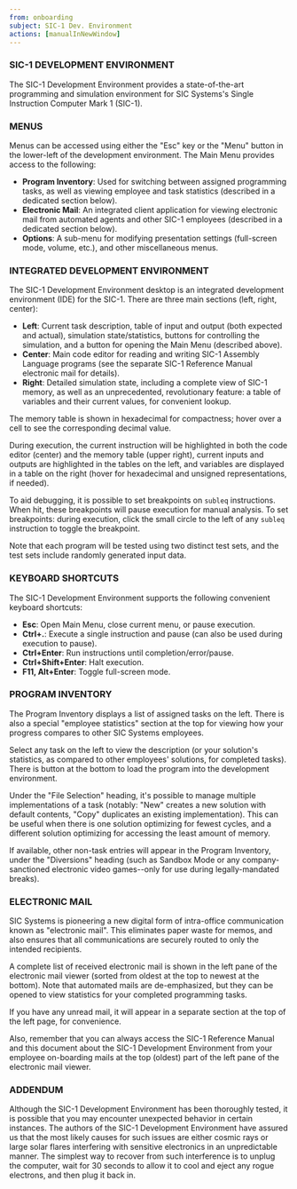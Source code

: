 ```yaml
---
from: onboarding
subject: SIC-1 Dev. Environment
actions: [manualInNewWindow]
---
```

### SIC-1 DEVELOPMENT ENVIRONMENT
The SIC-1 Development Environment provides a state-of-the-art programming and simulation environment for SIC Systems's Single Instruction Computer Mark 1 (SIC-1).

### MENUS
Menus can be accessed using either the "Esc" key or the "Menu" button in the lower-left of the development environment. The Main Menu provides access to the following:

* **Program Inventory**: Used for switching between assigned programming tasks, as well as viewing employee and task statistics (described in a dedicated section below).
* **Electronic Mail**: An integrated client application for viewing electronic mail from automated agents and other SIC-1 employees (described in a dedicated section below).
* **Options**: A sub-menu for modifying presentation settings (full-screen mode, volume, etc.), and other miscellaneous menus.

### INTEGRATED DEVELOPMENT ENVIRONMENT
The SIC-1 Development Environment desktop is an integrated development environment (IDE) for the SIC-1. There are three main sections (left, right, center):

* **Left**: Current task description, table of input and output (both expected and actual), simulation state/statistics, buttons for controlling the simulation, and a button for opening the Main Menu (described above).
* **Center**: Main code editor for reading and writing SIC-1 Assembly Language programs (see the separate SIC-1 Reference Manual electronic mail for details).
* **Right**: Detailed simulation state, including a complete view of SIC-1 memory, as well as an unprecedented, revolutionary feature: a table of variables and their current values, for convenient lookup.

The memory table is shown in hexadecimal for compactness; hover over a cell to see the corresponding decimal value.

During execution, the current instruction will be highlighted in both the code editor (center) and the memory table (upper right), current inputs and outputs are highlighted in the tables on the left, and variables are displayed in a table on the right (hover for hexadecimal and unsigned representations, if needed).

To aid debugging, it is possible to set breakpoints on `subleq` instructions. When hit, these breakpoints will pause execution for manual analysis. To set breakpoints: during execution, click the small circle to the left of any `subleq` instruction to toggle the breakpoint.

Note that each program will be tested using two distinct test sets, and the test sets include randomly generated input data.

### KEYBOARD SHORTCUTS
The SIC-1 Development Environment supports the following convenient keyboard shortcuts:

* **Esc**: Open Main Menu, close current menu, or pause execution.
* **Ctrl+.**: Execute a single instruction and pause (can also be used during execution to pause).
* **Ctrl+Enter**: Run instructions until completion/error/pause.
* **Ctrl+Shift+Enter**: Halt execution.
* **F11, Alt+Enter**: Toggle full-screen mode.

### PROGRAM INVENTORY
The Program Inventory displays a list of assigned tasks on the left. There is also a special "employee statistics" section at the top for viewing how your progress compares to other SIC Systems employees.

Select any task on the left to view the description (or your solution's statistics, as compared to other employees' solutions, for completed tasks). There is button at the bottom to load the program into the development environment.

Under the "File Selection" heading, it's possible to manage multiple implementations of a task (notably: "New" creates a new solution with default contents, "Copy" duplicates an existing implementation). This can be useful when there is one solution optimizing for fewest cycles, and a different solution optimizing for accessing the least amount of memory.

If available, other non-task entries will appear in the Program Inventory, under the "Diversions" heading (such as Sandbox Mode or any company-sanctioned electronic video games--only for use during legally-mandated breaks).

### ELECTRONIC MAIL
SIC Systems is pioneering a new digital form of intra-office communication known as "electronic mail". This eliminates paper waste for memos, and also ensures that all communications are securely routed to only the intended recipients.

A complete list of received electronic mail is shown in the left pane of the electronic mail viewer (sorted from oldest at the top to newest at the bottom). Note that automated mails are de-emphasized, but they can be opened to view statistics for your completed programming tasks.

If you have any unread mail, it will appear in a separate section at the top of the left page, for convenience.

Also, remember that you can always access the SIC-1 Reference Manual and this document about the SIC-1 Development Environment from your employee on-boarding mails at the top (oldest) part of the left pane of the electronic mail viewer.

### ADDENDUM
Although the SIC-1 Development Environment has been thoroughly tested, it is possible that you may encounter unexpected behavior in certain instances. The authors of the SIC-1 Development Environment have assured us that the most likely causes for such issues are either cosmic rays or large solar flares interfering with sensitive electronics in an unpredictable manner. The simplest way to recover from such interference is to unplug the computer, wait for 30 seconds to allow it to cool and eject any rogue electrons, and then plug it back in.
